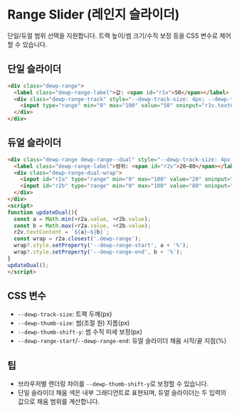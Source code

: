 # Range Slider (레인지 슬라이더)

단일/듀얼 범위 선택을 지원합니다. 트랙 높이/썸 크기/수직 보정 등을 CSS 변수로 제어할 수 있습니다.

## 단일 슬라이더
```html
<div class="dewp-range">
  <label class="dewp-range-label">값: <span id="r1v">50</span></label>
  <div class="dewp-range-track" style="--dewp-track-size: 4px; --dewp-thumb-size: 18px; --dewp-thumb-shift-y: 0px;">
    <input type="range" min="0" max="100" value="50" oninput="r1v.textContent=this.value">
  </div>
</div>
```

## 듀얼 슬라이더
```html
<div class="dewp-range dewp-range--dual" style="--dewp-track-size: 4px; --dewp-thumb-size: 18px;">
  <label class="dewp-range-label">범위: <span id="r2v">20–80</span></label>
  <div class="dewp-range-dual-wrap">
    <input id="r2a" type="range" min="0" max="100" value="20" oninput="updateDual()">
    <input id="r2b" type="range" min="0" max="100" value="80" oninput="updateDual()">
  </div>
</div>
<script>
function updateDual(){
  const a = Math.min(+r2a.value, +r2b.value);
  const b = Math.max(+r2a.value, +r2b.value);
  r2v.textContent = `${a}–${b}`;
  const wrap = r2a.closest('.dewp-range');
  wrap?.style.setProperty('--dewp-range-start', a + '%');
  wrap?.style.setProperty('--dewp-range-end', b + '%');
}
updateDual();
</script>
```

## CSS 변수
- `--dewp-track-size`: 트랙 두께(px)
- `--dewp-thumb-size`: 썸(조절 원) 지름(px)
- `--dewp-thumb-shift-y`: 썸 수직 미세 보정(px)
- `--dewp-range-start`/`--dewp-range-end`: 듀얼 슬라이더 채움 시작/끝 지점(%)

## 팁
- 브라우저별 렌더링 차이를 `--dewp-thumb-shift-y`로 보정할 수 있습니다.
- 단일 슬라이더 채움 색은 내부 그래디언트로 표현되며, 듀얼 슬라이더는 두 입력의 값으로 채움 범위를 계산합니다.
